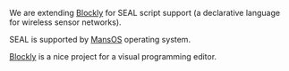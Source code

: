We are extending [Blockly](http://code.google.com/p/seal-blockly/) for SEAL script support (a declarative language for wireless sensor networks).

SEAL is supported by [MansOS](http://mansos.net) operating system.

[Blockly](http://code.google.com/p/seal-blockly/) is a nice project for a visual programming editor.